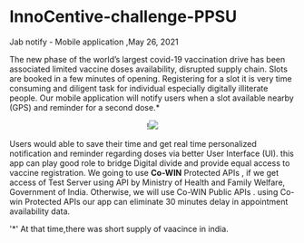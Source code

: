 # InnoCentive-challenge-PPSU  
Jab notify  - Mobile application ,May 26, 2021

The new phase of the world’s largest covid-19 vaccination drive has been associated limited vaccine doses availability, disrupted supply chain. Slots are booked in a few minutes of opening. Registering for a slot it is very time consuming and diligent task for individual especially digitally illiterate people. Our mobile application will notify users when a slot available nearby (GPS) and reminder for a second dose.*


<p align="center">!<img src="https://user-images.githubusercontent.com/54111873/185791585-0766f1c9-0f97-4ba4-b95d-433dc5cb77f6.png"></p>




Users would able to save their time and get real time personalized notification and reminder regarding doses via better User Interface (UI). this app can play good role to bridge Digital divide and provide equal access to vaccine registration.
We going to use **Co-WIN** Protected APIs , if we get access of Test Server using API by Ministry of Health and Family Welfare, Government of India. Otherwise, we will use Co-WIN Public APIs . using Co-win Protected APIs our app can eliminate 30 minutes delay in appointment availability data.




'*' At that time,there was short supply of vaacince in india. 


